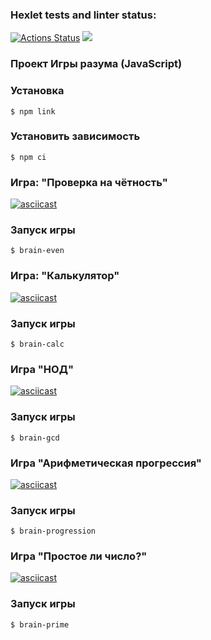 ### Hexlet tests and linter status:

[![Actions Status](https://github.com/Anitnelav01/frontend-project-lvl1/workflows/hexlet-check/badge.svg)](https://github.com/Anitnelav01/frontend-project-lvl1/actions)
<a href="https://codeclimate.com/github/Anitnelav01/frontend-project-lvl1/maintainability"><img src="https://api.codeclimate.com/v1/badges/7de909f129ffee502609/maintainability" /></a>

### Проект Игры разума (JavaScript)

### Установка

```
$ npm link 
```

### Установить зависимость

```
$ npm ci
```

### Игра: "Проверка на чётность"

[![asciicast](https://asciinema.org/a/l40Lrk3midkLmNEOmgZErGnY7.svg)](https://asciinema.org/a/0NSDNB75DmQUjqI9G6hkLV0e1)

### Запуск игры

```
$ brain-even  
```

### Игра: "Калькулятор"

[![asciicast](https://asciinema.org/a/l40Lrk3midkLmNEOmgZErGnY7.svg)](https://asciinema.org/a/eacVarAGP0BIpUbXdrszHx8e9)

### Запуск игры

```
$ brain-calc  
```

### Игра "НОД"

[![asciicast](https://asciinema.org/a/l40Lrk3midkLmNEOmgZErGnY7.svg)](https://asciinema.org/a/7FIImbdWXiiuI792H5DCfUcQm)

### Запуск игры

```
$ brain-gcd 
```

### Игра "Арифметическая прогрессия"

[![asciicast](https://asciinema.org/a/l40Lrk3midkLmNEOmgZErGnY7.svg)](https://asciinema.org/a/786k1bpntAZ2pDIXFRDH8RXyA)

### Запуск игры

```
$ brain-progression
```

### Игра "Простое ли число?"

[![asciicast](https://asciinema.org/a/l40Lrk3midkLmNEOmgZErGnY7.svg)](https://asciinema.org/a/GvDsXAScriZA14QSZ9g02gPkW)

### Запуск игры

```
$ brain-prime
```

